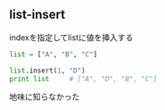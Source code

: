 ## list-insert

indexを指定してlistに値を挿入する

```python
list = ["A", "B", "C"]

list.insert(1, "D")
print list     # ["A", "D", "B", "C"]
```

地味に知らなかった
